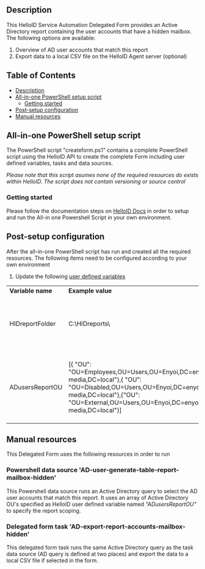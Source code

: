 <!-- Description -->
## Description
This HelloID Service Automation Delegated Form provides an Active Directory report containing the user accounts that have a hidden mailbox. The following options are available:
 1. Overview of AD user accounts that match this report
 2. Export data to a local CSV file on the HelloID Agent server (optional)
 
<!-- TABLE OF CONTENTS -->
## Table of Contents
* [Description](#description)
* [All-in-one PowerShell setup script](#all-in-one-powershell-setup-script)
  * [Getting started](#getting-started)
* [Post-setup configuration](#post-setup-configuration)
* [Manual resources](#manual-resources)


## All-in-one PowerShell setup script
The PowerShell script "createform.ps1" contains a complete PowerShell script using the HelloID API to create the complete Form including user defined variables, tasks and data sources.

 _Please note that this script asumes none of the required resources do exists within HelloID. The script does not contain versioning or source control_


### Getting started
Please follow the documentation steps on [HelloID Docs](https://docs.helloid.com/hc/en-us/articles/360017556559-Service-automation-GitHub-resources) in order to setup and run the All-in one Powershell Script in your own environment.

 
## Post-setup configuration
After the all-in-one PowerShell script has run and created all the required resources. The following items need to be configured according to your own environment
 1. Update the following [user defined variables](https://docs.helloid.com/hc/en-us/articles/360014169933-How-to-Create-and-Manage-User-Defined-Variables)
<table>
  <tr><td><strong>Variable name</strong></td><td><strong>Example value</strong></td><td><strong>Description</strong></td></tr>
  <tr><td>HIDreportFolder</td><td>C:\HIDreports\</td><td>Local folder on HelloID Agent server for exporting CSV reports</td></tr>
  <tr><td>ADusersReportOU</td><td>[{ "OU": "OU=Employees,OU=Users,OU=Enyoi,DC=enyoi-media,DC=local"},{ "OU": "OU=Disabled,OU=Users,OU=Enyoi,DC=enyoi-media,DC=local"},{"OU": "OU=External,OU=Users,OU=Enyoi,DC=enyoi-media,DC=local"}]</td><td>Array of Active Directory OUs for scoping shown AD user accounts in this report</td></tr>
</table>

## Manual resources
This Delegated Form uses the following resources in order to run

### Powershell data source 'AD-user-generate-table-report-mailbox-hidden'
This Powershell data source runs an Active Directory query to select the AD user accounts that match this report. It uses an array of Active Directory OU's specified as HelloID user defined variable named _"ADusersReportOU"_ to specify the report scoping.

### Delegated form task 'AD-export-report-accounts-mailbox-hidden'
This delegated form task runs the same Active Directory query as the task data source (AD query is defined at two places) and export the data to a local CSV file if selected in the form.
